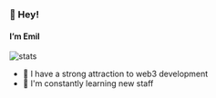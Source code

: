 <!---
poolsar42/poolsar42 is a ✨ special ✨ repository because its `README.md` (this file) appears on your GitHub profile.
You can click the Preview link to take a look at your changes.
--->
 ### 👋 Hey!
 #### I’m Emil
![stats](https://github-readme-stats.vercel.app/api?username=poolsar42&count_private=true&include_all_commits=true&show_icons=true&theme=midnight-purple)  

- 👀 I have a strong attraction to web3 development
- 🌱 I'm constantly learning new staff

